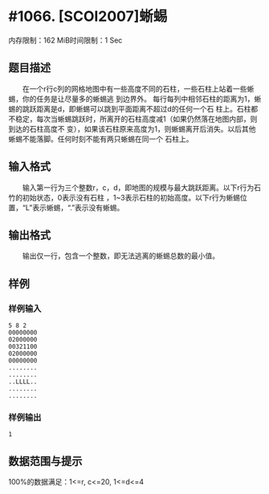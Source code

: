 # #1066. [SCOI2007]蜥蜴

内存限制：162 MiB时间限制：1 Sec

## 题目描述

　　在一个r行c列的网格地图中有一些高度不同的石柱，一些石柱上站着一些蜥蜴，你的任务是让尽量多的蜥蜴逃
到边界外。 每行每列中相邻石柱的距离为1，蜥蜴的跳跃距离是d，即蜥蜴可以跳到平面距离不超过d的任何一个石
柱上。石柱都不稳定，每次当蜥蜴跳跃时，所离开的石柱高度减1（如果仍然落在地图内部，则到达的石柱高度不
变），如果该石柱原来高度为1，则蜥蜴离开后消失。以后其他蜥蜴不能落脚。任何时刻不能有两只蜥蜴在同一个
石柱上。

## 输入格式

　　输入第一行为三个整数r，c，d，即地图的规模与最大跳跃距离。以下r行为石竹的初始状态，0表示没有石柱
，1~3表示石柱的初始高度。以下r行为蜥蜴位置，&ldquo;L&rdquo;表示蜥蜴，&ldquo;.&rdquo;表示没有蜥蜴。

## 输出格式

　　输出仅一行，包含一个整数，即无法逃离的蜥蜴总数的最小值。

## 样例

### 样例输入

    
    5 8 2
    00000000
    02000000
    00321100
    02000000
    00000000
    ........
    ........
    ..LLLL..
    ........
    ........
    

### 样例输出

    
    1
    

## 数据范围与提示

100%的数据满足：1<=r, c<=20, 1<=d<=4
